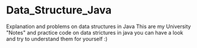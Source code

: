 # Data_Structure_Java
Explanation and problems on data structures in Java
This are my University "Notes" and practice code on data strictures in java you can have a look and try to understand them for yourself :)
